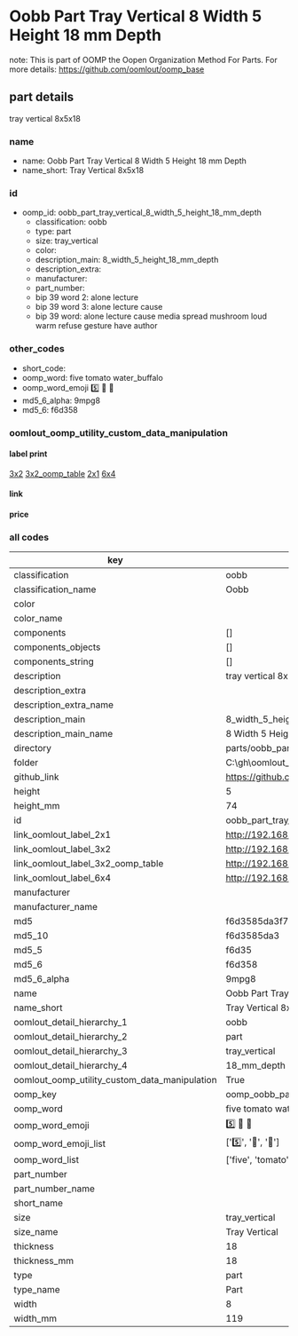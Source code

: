 # Oobb Part Tray Vertical 8 Width 5 Height 18 mm Depth  

note: This is part of OOMP the Oopen Organization Method For Parts. For more details: https://github.com/oomlout/oomp_base

##  part details
  



tray vertical 8x5x18



### name
* name: Oobb Part Tray Vertical 8 Width 5 Height 18 mm Depth
* name_short: Tray Vertical 8x5x18 
### id
* oomp_id: oobb_part_tray_vertical_8_width_5_height_18_mm_depth
  * classification: oobb
  * type: part
  * size: tray_vertical
  * color: 
  * description_main: 8_width_5_height_18_mm_depth
  * description_extra: 
  * manufacturer: 
  * part_number: 
  * bip 39 word 2: alone lecture
  * bip 39 word 3: alone lecture cause
  * bip 39 word: alone lecture cause media spread mushroom loud warm refuse gesture have author

### other_codes
* short_code: 
* oomp_word: five tomato water_buffalo
* oomp_word_emoji :five: :tomato: :water_buffalo:
* md5_6_alpha: 9mpg8
* md5_6: f6d358






### oomlout_oomp_utility_custom_data_manipulation
#### label print
[3x2](http://192.168.1.245:1112/?label=oomp%209mpg8)
[3x2_oomp_table](http://192.168.1.108:1112/?label=oomp%209mpg8)
[2x1](http://192.168.1.242:1112/?label=oomp%209mpg8)
[6x4](http://192.168.1.55:1112/?label=oomp%209mpg8)    

#### link

                              

#### price







### all codes 
| key | value |  
| --- | --- |  
| classification | oobb |  
| classification_name | Oobb |  
| color |  |  
| color_name |  |  
| components | [] |  
| components_objects | [] |  
| components_string | [] |  
| description | tray vertical 8x5x18 |  
| description_extra |  |  
| description_extra_name |  |  
| description_main | 8_width_5_height_18_mm_depth |  
| description_main_name | 8 Width 5 Height 18 mm Depth |  
| directory | parts/oobb_part_tray_vertical_8_width_5_height_18_mm_depth |  
| folder | C:\gh\oomlout_oobb_version_4_generated_parts\parts\oobb_part_tray_vertical_8_width_5_height_18_mm_depth |  
| github_link | https://github.com/oomlout/oomlout_oomp_part_src/tree/main/parts/oobb_part_tray_vertical_8_width_5_height_18_mm_depth |  
| height | 5 |  
| height_mm | 74 |  
| id | oobb_part_tray_vertical_8_width_5_height_18_mm_depth |  
| link_oomlout_label_2x1 | http://192.168.1.242:1112/?label=oomp%209mpg8 |  
| link_oomlout_label_3x2 | http://192.168.1.245:1112/?label=oomp%209mpg8 |  
| link_oomlout_label_3x2_oomp_table | http://192.168.1.108:1112/?label=oomp%209mpg8 |  
| link_oomlout_label_6x4 | http://192.168.1.55:1112/?label=oomp%209mpg8 |  
| manufacturer |  |  
| manufacturer_name |  |  
| md5 | f6d3585da3f73086476988a6491fc037 |  
| md5_10 | f6d3585da3 |  
| md5_5 | f6d35 |  
| md5_6 | f6d358 |  
| md5_6_alpha | 9mpg8 |  
| name | Oobb Part Tray Vertical 8 Width 5 Height 18 mm Depth |  
| name_short | Tray Vertical 8x5x18  |  
| oomlout_detail_hierarchy_1 | oobb |  
| oomlout_detail_hierarchy_2 | part |  
| oomlout_detail_hierarchy_3 | tray_vertical |  
| oomlout_detail_hierarchy_4 | 18_mm_depth |  
| oomlout_oomp_utility_custom_data_manipulation | True |  
| oomp_key | oomp_oobb_part_tray_vertical_8_width_5_height_18_mm_depth |  
| oomp_word | five tomato water_buffalo |  
| oomp_word_emoji | :five: :tomato: :water_buffalo: |  
| oomp_word_emoji_list | [':five:', ':tomato:', ':water_buffalo:'] |  
| oomp_word_list | ['five', 'tomato', 'water_buffalo'] |  
| part_number |  |  
| part_number_name |  |  
| short_name |  |  
| size | tray_vertical |  
| size_name | Tray Vertical |  
| thickness | 18 |  
| thickness_mm | 18 |  
| type | part |  
| type_name | Part |  
| width | 8 |  
| width_mm | 119 |  
